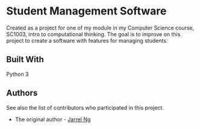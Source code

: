 
# Student Management Software

Created as a project for one of my module in my Computer Science course, SC1003, intro to computational thinking. The goal is to improve on this project to create a software with features for managing students. 

## Built With

Python 3


## Authors

See also the list of contributors who participated in this project.

- The original author - [Jarrel Ng](https://github.com/Jarrel-web)

